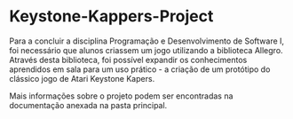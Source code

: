 # Keystone-Kappers-Project

Para a concluir a disciplina Programação e Desenvolvimento de Software I, foi
necessário que alunos criassem um jogo utilizando a biblioteca Allegro. Através
desta biblioteca, foi possível expandir os conhecimentos aprendidos em sala para
um uso prático - a criação de um protótipo do clássico jogo de Atari Keystone
Kapers. 

Mais informações sobre o projeto podem ser encontradas na documentação anexada na pasta principal.
